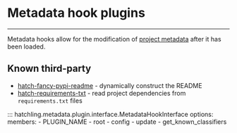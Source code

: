 # Metadata hook plugins

-----

Metadata hooks allow for the modification of [project metadata](../../config/metadata.md) after it has been loaded.

## Known third-party

- [hatch-fancy-pypi-readme](https://github.com/hynek/hatch-fancy-pypi-readme) - dynamically construct the README
- [hatch-requirements-txt](https://github.com/repo-helper/hatch-requirements-txt) - read project dependencies from `requirements.txt` files

::: hatchling.metadata.plugin.interface.MetadataHookInterface
    options:
      members:
      - PLUGIN_NAME
      - root
      - config
      - update
      - get_known_classifiers
